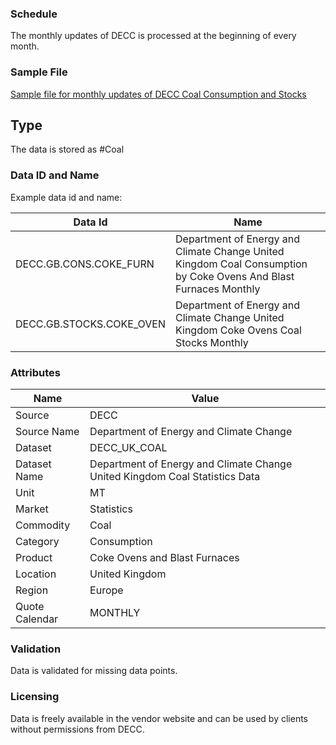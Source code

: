 ### Schedule
The monthly updates of DECC is processed at the beginning of every month.

### Sample File

[Sample file for monthly updates of DECC Coal Consumption and Stocks](pathname:///file-samples/ET_2.6_JUL_22.xlsx)

## Type

The data is stored as #Coal

### Data ID and Name

Example data id and name:

|**Data Id**|**Name**|
|-|-|
|DECC.GB.CONS.COKE_FURN|Department of Energy and Climate Change United Kingdom Coal Consumption by Coke Ovens And Blast Furnaces Monthly|
|DECC.GB.STOCKS.COKE_OVEN|Department of Energy and Climate Change United Kingdom Coke Ovens Coal Stocks Monthly|

### Attributes

|Name|Value|
|-|-|
|Source|DECC|
|Source Name|Department of Energy and Climate Change|
|Dataset|DECC_UK_COAL|
|Dataset Name|Department of Energy and Climate Change United Kingdom Coal Statistics Data|
|Unit|MT|
|Market|Statistics|
|Commodity|Coal|
|Category|Consumption|
|Product|Coke Ovens and Blast Furnaces|
|Location|United Kingdom|
|Region|Europe|
|Quote Calendar|MONTHLY|

### Validation

Data is validated for missing data points.

### Licensing

Data is freely available in the vendor website and can be used by clients without permissions from DECC.